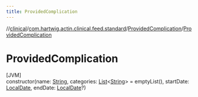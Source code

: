 ```yaml
---
title: ProvidedComplication
---
```

//[clinical](../../../index.html)/[com.hartwig.actin.clinical.feed.standard](../index.html)/[ProvidedComplication](index.html)/[ProvidedComplication](-provided-complication.html)



# ProvidedComplication



[JVM]\
constructor(name: [String](https://kotlinlang.org/api/latest/jvm/stdlib/kotlin/-string/index.html), categories: [List](https://kotlinlang.org/api/latest/jvm/stdlib/kotlin.collections/-list/index.html)&lt;[String](https://kotlinlang.org/api/latest/jvm/stdlib/kotlin/-string/index.html)&gt; = emptyList(), startDate: [LocalDate](https://docs.oracle.com/javase/8/docs/api/java/time/LocalDate.html), endDate: [LocalDate](https://docs.oracle.com/javase/8/docs/api/java/time/LocalDate.html)?)




